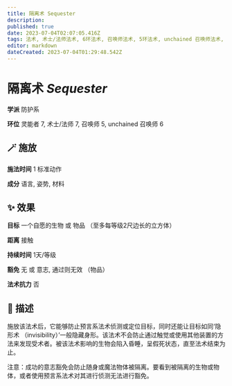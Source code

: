 ```yaml
---
title: 隔离术 Sequester
description: 
published: true
date: 2023-07-04T02:07:05.416Z
tags: 法术, 术士/法师法术, 6环法术, 召唤师法术, 5环法术, unchained 召唤师法术, 防护系, 7环法术, 灵能者法术
editor: markdown
dateCreated: 2023-07-04T01:29:48.542Z
---
```


# **隔离术** *Sequester*

**学派** 防护系 

**环位** 灵能者 7, 术士/法师 7, 召唤师 5, unchained 召唤师 6

## 🪄 施放

**施法时间** 1 标准动作

**成分** 语言, 姿势, 材料

## ✨ 效果 

**目标** 一个自愿的生物 或 物品 （至多每等级2尺边长的立方体） 

**距离** 接触  

**持续时间** 1天/等级 

**豁免** 无 或 意志, 通过则无效 （物品）

**法术抗力** 否

## 📖 描述

施放该法术后，它能够防止预言系法术侦测或定位目标，同时还能让目标如同‘隐形术 （invisibility）’一般隐藏身形。该法术不会防止通过触觉或使用其他装置的方法来发现受术者。被该法术影响的生物会陷入昏睡，呈假死状态，直至法术结束为止。

注意：成功的意志豁免会防止随身或魔法物体被隔离。要看到被隔离的生物或物体，或者使用预言系法术对其进行侦测无法进行豁免。
    